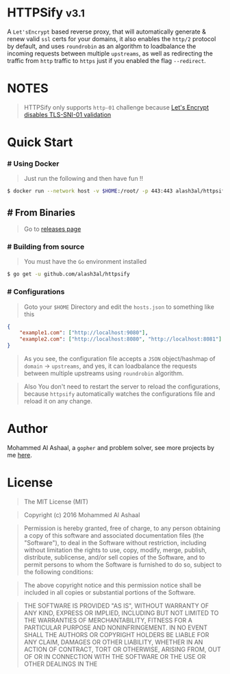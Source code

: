 HTTPSify <small>v3.1</small>
=============================
A `Let'sEncrypt` based reverse proxy, that will automatically generate &amp; renew valid `ssl` certs for your domains, it also enables the `http/2` protocol by default, and uses `roundrobin` as an algorithm to loadbalance the incoming requests between multiple `upstreams`, as well as redirecting the traffic from `http` traffic to `https` just if you enabled the flag `--redirect`.

NOTES
=======
> HTTPSify only supports `http-01` challenge because [Let's Encrypt disables TLS-SNI-01 validation](http://www.zdnet.com/article/lets-encrypt-disables-tls-sni-01-validation/)

# Quick Start

### # Using Docker
> Just run the following and then have fun !!
```bash
$ docker run --network host -v $HOME:/root/ -p 443:443 alash3al/httpsify
```

## # From Binaries
> Go to [releases page](releases)

### # Building from source
> You must have the `Go` environment installed
```bash
$ go get -u github.com/alash3al/httpsify
```

### # Configurations
> Goto your `$HOME` Directory and edit the `hosts.json` to something like this
```json
{
	"example1.com": ["http://localhost:9080"],
	"example2.com": ["http://localhost:8080", "http://localhost:8081"]
}
```
> As you see, the configuration file accepts a `JSON` object/hashmap of `domain` -> `upstreams`,
and yes, it can loadbalance the requests between multiple upstreams using `roundrobin` algorithm.

> Also You don't need to restart the server to reload the configurations, because `httpsify` automatically watches the
configurations file and reload it on any change.

# Author
Mohammed Al Ashaal, a `gopher` and problem solver, see more projects by me [here](https://github.com/alash3al).

# License
> The MIT License (MIT)

> Copyright (c) 2016 Mohammed Al Ashaal

> Permission is hereby granted, free of charge, to any person obtaining a copy
of this software and associated documentation files (the "Software"), to deal
in the Software without restriction, including without limitation the rights
to use, copy, modify, merge, publish, distribute, sublicense, and/or sell
copies of the Software, and to permit persons to whom the Software is
furnished to do so, subject to the following conditions:

> The above copyright notice and this permission notice shall be included in all
copies or substantial portions of the Software.

> THE SOFTWARE IS PROVIDED "AS IS", WITHOUT WARRANTY OF ANY KIND, EXPRESS OR
IMPLIED, INCLUDING BUT NOT LIMITED TO THE WARRANTIES OF MERCHANTABILITY,
FITNESS FOR A PARTICULAR PURPOSE AND NONINFRINGEMENT. IN NO EVENT SHALL THE
AUTHORS OR COPYRIGHT HOLDERS BE LIABLE FOR ANY CLAIM, DAMAGES OR OTHER
LIABILITY, WHETHER IN AN ACTION OF CONTRACT, TORT OR OTHERWISE, ARISING FROM,
OUT OF OR IN CONNECTION WITH THE SOFTWARE OR THE USE OR OTHER DEALINGS IN THE

